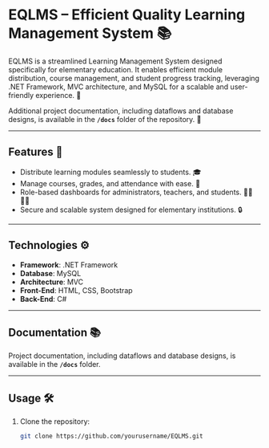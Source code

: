 # **EQLMS – Efficient Quality Learning Management System** 📚

EQLMS is a streamlined Learning Management System designed specifically for elementary education. It enables efficient module distribution, course management, and student progress tracking, leveraging .NET Framework, MVC architecture, and MySQL for a scalable and user-friendly experience. 🚀

Additional project documentation, including dataflows and database designs, is available in the **`/docs`** folder of the repository. 📄

---

## **Features** 🌟

- Distribute learning modules seamlessly to students. 🎓
- Manage courses, grades, and attendance with ease. 📝
- Role-based dashboards for administrators, teachers, and students. 👩‍🏫👨‍🏫
- Secure and scalable system designed for elementary institutions. 🔒

---

## **Technologies** ⚙️

- **Framework**: .NET Framework  
- **Database**: MySQL  
- **Architecture**: MVC  
- **Front-End**: HTML, CSS, Bootstrap  
- **Back-End**: C#

---

## **Documentation** 📚

Project documentation, including dataflows and database designs, is available in the **`/docs`** folder.

---

## **Usage** 🛠️

1. Clone the repository:
   ```bash
   git clone https://github.com/yourusername/EQLMS.git
